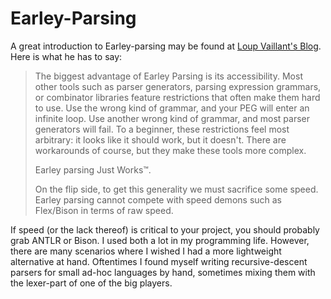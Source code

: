 Earley-Parsing
==============

A great introduction to Earley-parsing may be found at
[Loup  Vaillant's Blog](http://loup-vaillant.fr/tutorials/earley-parsing).
Here is what he has to say:

> The biggest advantage of Earley Parsing is its accessibility. Most other tools such as parser generators,
> parsing expression grammars, or combinator libraries feature restrictions that often make them hard
> to use. Use the wrong kind of grammar, and your PEG will enter an infinite loop. Use another wrong
> kind of grammar, and most parser generators will fail. To a beginner, these restrictions feel most
> arbitrary: it looks like it should work, but it doesn't. There are workarounds of course, but
> they make these tools more complex.
>
> Earley parsing Just Works™.
>
> On the flip side, to get this generality we must sacrifice some speed. Earley parsing cannot
> compete with speed demons such as Flex/Bison in terms of raw speed. 

If speed (or the lack thereof) is critical to your project, you should probably grab ANTLR or
Bison. I used both a lot in my programming life. However, there are many scenarios where I wished
I had a more lightweight alternative at hand. Oftentimes I found myself writing recursive-descent
parsers for small ad-hoc languages by hand, sometimes mixing them with the lexer-part of one of
the big players.


